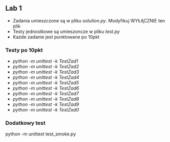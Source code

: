 ## Lab 1
- Zadania umieszczone są w pliku _solution.py_. Modyfikuj WYŁĄCZNIE ten plik
- Testy jednostkowe są umieszoncze w pliku _test.py_
- Każde zadanie jest punktowane po 10pkt

### Testy po 10pkt
- _python -m unittest -k TestZad1_
- _python -m unittest -k TestZad2_
- _python -m unittest -k TestZad3_
- _python -m unittest -k TestZad4_
- _python -m unittest -k TestZad5_
- _python -m unittest -k TestZad6_
- _python -m unittest -k TestZad7_
- _python -m unittest -k TestZad8_
- _python -m unittest -k TestZad9_
- _python -m unittest -k TestZad0_

### Dodatkowy test
python -m unittest test_smoke.py
